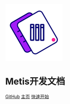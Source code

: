 ![logo](asserts/logo.svg)

# **Metis开发文档**

[GitHub](https://github.com/patractlabs/metis)
[主页](https://patract.io/)
[快速开始](./zh-cn/README)